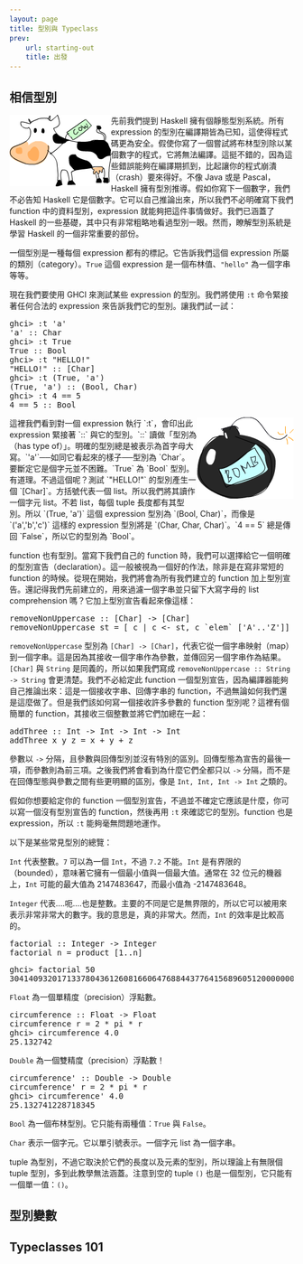 ```yaml
---
layout: page
title: 型別與 Typeclass
prev:
    url: starting-out
    title: 出發
---
```


## <a name="believe-the-type">相信型別</a>

<img src="img/cow.png" alt="moo" style="float:left" />
先前我們提到 Haskell 擁有個靜態型別系統。所有 expression 的型別在編譯期皆為已知，這使得程式碼更為安全。假使你寫了一個嘗試將布林型別除以某個數字的程式，它將無法編譯。這挺不錯的，因為這些錯誤能夠在編譯期抓到，比起讓你的程式崩潰（crash）要來得好。不像 Java 或是 Pascal，Haskell 擁有型別推導。假如你寫下一個數字，我們不必告知 Haskell 它是個數字。它可以自己推論出來，所以我們不必明確寫下我們 function 中的資料型別，expression 就能夠把這件事情做好。我們已涵蓋了 Haskell 的一些基礎，其中只有非常粗略地看過型別一眼。然而，瞭解型別系統是學習 Haskell 的一個非常重要的部份。

一個型別是一種每個 expression 都有的標記。它告訴我們這個 expression 所屬的類別（category）。`True` 這個 expression 是一個布林值、`"hello"` 為一個字串等等。

現在我們要使用 GHCI 來測試某些 expression 的型別。我們將使用 `:t` 命令緊接著任何合法的 expression 來告訴我們它的型別。讓我們試一試：

<pre name="code" class="haskell: ghci">
ghci> :t 'a'
'a' :: Char
ghci> :t True
True :: Bool
ghci> :t "HELLO!"
"HELLO!" :: [Char]
ghci> :t (True, 'a')
(True, 'a') :: (Bool, Char)
ghci> :t 4 == 5
4 == 5 :: Bool
</pre>

<img src="img/bomb.png" alt="bomb" style="float:right" />
這裡我們看到對一個 expression 執行 `:t`，會印出此 expression 緊接著 `::` 與它的型別。`::` 讀做「型別為（has type of）」。明確的型別總是被表示為首字母大寫。`'a'`──如同它看起來的樣子──型別為 `Char`。要斷定它是個字元並不困難。`True` 為 `Bool` 型別。有道理。不過這個呢？測試 `"HELLO!"` 的型別產生一個 `[Char]`。方括號代表一個 list。所以我們將其讀作一個字元 list。不若 list，每個 tuple 長度都有其型別。所以 `(True, 'a')` 這個 expression 型別為 `(Bool, Char)`，而像是 `('a','b','c')` 這樣的 expression 型別將是 `(Char, Char, Char)`。`4 == 5` 總是傳回 `False`，所以它的型別為 `Bool`。

function 也有型別。當寫下我們自己的 function 時，我們可以選擇給它一個明確的型別宣告（declaration）。這一般被視為一個好的作法，除非是在寫非常短的 function 的時候。從現在開始，我們將會為所有我們建立的 function 加上型別宣告。還記得我們先前建立的，用來過濾一個字串並只留下大寫字母的 list comprehension 嗎？它加上型別宣告看起來像這樣：

<pre name="code" class="haskell: hs">
removeNonUppercase :: [Char] -> [Char]
removeNonUppercase st = [ c | c <- st, c `elem` ['A'..'Z']]
</pre>

`removeNonUppercase` 型別為 `[Char] -> [Char]`，代表它從一個字串映射（map）到一個字串。這是因為其接收一個字串作為參數，並傳回另一個字串作為結果。`[Char]` 與 `String` 是同義的，所以如果我們寫成 `removeNonUppercase :: String -> String` 會更清楚。我們不必給定此 function 一個型別宣告，因為編譯器能夠自己推論出來：這是一個接收字串、回傳字串的 function，不過無論如何我們還是這麼做了。但是我們該如何寫一個接收許多參數的 function 型別呢？這裡有個簡單的 function，其接收三個整數並將它們加總在一起：

<pre name="code" class="haskell: hs">
addThree :: Int -> Int -> Int -> Int
addThree x y z = x + y + z
</pre>

參數以 `->` 分隔，且參數與回傳型別並沒有特別的區別。回傳型態為宣告的最後一項，而參數則為前三項。之後我們將會看到為什麼它們全都只以 `->` 分隔，而不是在回傳型態與參數之間有些更明顯的區別，像是 `Int, Int, Int -> Int` 之類的。

假如你想要給定你的 function 一個型別宣告，不過並不確定它應該是什麼，你可以寫一個沒有型別宣告的 function，然後再用 `:t` 來確認它的型別。function 也是 expression，所以 `:t` 能夠毫無問題地運作。

以下是某些常見型別的總覽：

<code class="label type">Int</code> 代表整數。`7` 可以為一個 `Int`，不過 `7.2` 不能。`Int` 是有界限的（bounded），意味著它擁有一個最小值與一個最大值。通常在 32 位元的機器上，`Int` 可能的最大值為 2147483647，而最小值為 -2147483648。

<code class="label type">Integer</code> 代表....呃....也是整數。主要的不同是它是無界限的，所以它可以被用來表示非常非常大的數字。我的意思是，真的非常大。然而，`Int` 的效率是比較高的。

<pre name="code" class="haskell: hs">
factorial :: Integer -> Integer
factorial n = product [1..n]
</pre>

<pre name="code" class="haskell: ghci">
ghci> factorial 50
30414093201713378043612608166064768844377641568960512000000000000
</pre>

<code class="label type">Float</code> 為一個單精度（precision）浮點數。

<pre name="code" class="haskell: hs">
circumference :: Float -> Float
circumference r = 2 * pi * r
ghci> circumference 4.0
25.132742
</pre>

<code class="label type">Double</code> 為一個雙精度（precision）浮點數！

<pre name="code" class="haskell: hs">
circumference' :: Double -> Double
circumference' r = 2 * pi * r
ghci> circumference' 4.0
25.132741228718345
</pre>

<code class="label type">Bool</code> 為一個布林型別。它只能有兩種值：`True` 與 `False`。

<code class="label type">Char</code> 表示一個字元。它以單引號表示。一個字元 list 為一個字串。

tuple 為型別，不過它取決於它們的長度以及元素的型別，所以理論上有無限個 tuple 型別，多到此教學無法涵蓋。注意到空的 tuple <code class="label type">()</code> 也是一個型別，它只能有一個單一值：`()`。

## <a name="type-variables">型別變數</a>

## <a name="typeclasses-101">Typeclasses 101</a>
